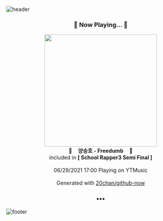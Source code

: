 ![header](https://capsule-render.vercel.app/api?type=wave&height=170&section=header&text=Hi.%20I'm%20SHIFT&fontColor=090707&fontAlignX=45&fontAlignY=65&fontSize=100)

<h3 align="center">🎵 Now Playing... 🎵</h3>
<p align="center">
  <a href="https://music.youtube.com/watch?v=Yjqa_8d2j3Q">
    <img width="300" src="https://lh3.googleusercontent.com/DvLSYw9QioZEgJxwM6d2gOEsHWrLIx_ppmoVDVzs9e-KgPGh2UuNENbVKYH0sl3pGkL2ACVoD0b-Z58W">
  </a>
  <br>
  🎵&nbsp&nbsp&nbsp <b>양승호 - Freedumb</b> &nbsp&nbsp&nbsp🎵
  <br>
  included in <b>[ School Rapper3 Semi Final ]</b>
  
  <br />
  <br />
  06/29/2021 17:00 Playing on YTMusic
  <br />
  <br />
  Generated with <a href="https://github.com/20chan/github-now">20chan/github-now</a>
</p>

<h3 align="center">•••</h3>

![footer](https://capsule-render.vercel.app/api?type=wave&height=150&section=footer)
